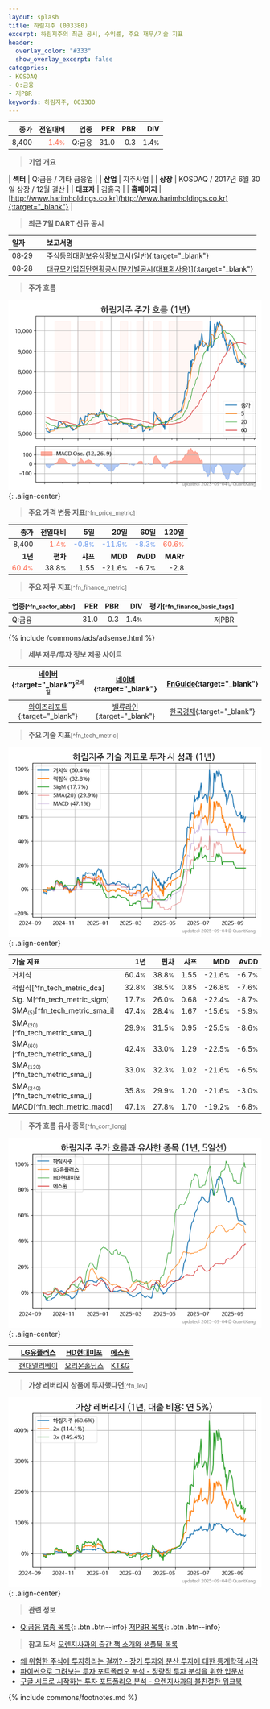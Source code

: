```yaml
---
layout: splash
title: 하림지주 (003380)
excerpt: 하림지주의 최근 공시, 수익률, 주요 재무/기술 지표
header:
  overlay_color: "#333"
  show_overlay_excerpt: false
categories:
- KOSDAQ
- Q:금융
- 저PBR
keywords: 하림지주, 003380
---
```


| **종가** | **전일대비** | **업종** | **PER** | **PBR** | **DIV** |
| -------: | -----------: | -------: | ------: | ------: | ------: |
| 8,400 | <span style="color: tomato">1.4<small>%</small></span> | Q:금융 | 31.0 | 0.3 | 1.4<small>%</small> |

<!-- more -->


> **기업 개요**<a id="company"></a>

| <span style="white-space:nowrap;">**섹터**</span> | Q:금융 / 기타 금융업 |
| <span style="white-space:nowrap;">**산업**</span> | 지주사업 |
| <span style="white-space:nowrap;">**상장**</span> | KOSDAQ / 2017년 6월 30일 상장 / 12월 결산 |
| <span style="white-space:nowrap;">**대표자**</span> | 김홍국 |
| <span style="white-space:nowrap;">**홈페이지**</span> | [http://www.harimholdings.co.kr](http://www.harimholdings.co.kr){:target="_blank"} |


> **최근 7일 DART 신규 공시**<a id="dart"></a>

| **일자** |      | **보고서명** |
| :------- | :--- | :----------- |
| 08&#x2011;29 | | [주식등의대량보유상황보고서(일반)](https://dart.fss.or.kr/dsaf001/main.do?rcpNo=20250829002180){:target="_blank"} |
| 08&#x2011;28 | | [대규모기업집단현황공시[분기별공시(대표회사용)]](https://dart.fss.or.kr/dsaf001/main.do?rcpNo=20250828001164){:target="_blank"} |


> **주가 흐름**<a id="price"></a>

![003380](/stock/images/003380.png){: .align-center}


> **주요 가격 변동 지표**<small>[^fn_price_metric]</small>

| **종가** | **전일대비** | **5일** | **20일** | **60일** | **120일** |
| -------: | -----------: | ------: | -------: | -------: | --------: |
| 8,400 | <span style="color: tomato">1.4<small>%</small></span> | <span style="color: cornflowerblue">-0.8<small>%</small></span> | <span style="color: cornflowerblue">-11.9<small>%</small></span> | <span style="color: cornflowerblue">-8.3<small>%</small></span> | <span style="color: tomato">60.6<small>%</small></span> |
| **1년** | **편차** | **샤프** | **MDD** | **AvDD** | **MARr** |
| <span style="color: tomato">60.4<small>%</small></span> | 38.8<small>%</small> | 1.55 | -21.6<small>%</small> | -6.7<small>%</small> | -2.8 |


> **주요 재무 지표**<small>[^fn_finance_metric]</small>

| **업종**<small>[^fn_sector_abbr]</small> | **PER** | **PBR** | **DIV** | **평가**<small>[^fn_finance_basic_tags]</small> |
| :--------------------------------------- | ------: | ------: | ------: | ----------------------------------------------: |
| Q:금융 | 31.0 | 0.3 | 1.4<small>%</small> | 저PBR |



{% include /commons/ads/adsense.html %}

> **세부 재무/투자 정보 제공 사이트**

| [네이버](https://m.stock.naver.com/domestic/stock/003380/finance/summary){:target="_blank"}<sup><small>모바일</small></sup> | [네이버](https://finance.naver.com/item/coinfo.naver?code=003380){:target="_blank"} | [FnGuide](https://comp.fnguide.com/SVO2/ASP/SVD_Invest.asp?gicode=A003380&MenuYn=Y){:target="_blank"} |
| :---: | :---: | :---: |
| [와이즈리포트](https://comp.wisereport.co.kr/company/c1040001.aspx?cmp_cd=003380){:target="_blank"} | [밸류라인](https://www.valueline.co.kr/finance/summary/003380){:target="_blank"} | [한국경제](https://markets.hankyung.com/stock/003380/financial-summary){:target="_blank"} |


> **주요 기술 지표**<small>[^fn_tech_metric]</small>


![003380](/stock/images/003380_tech.png){: .align-center}

| **기술 지표** | **1년** | **편차** | **샤프** | **MDD** | **AvDD** |
| :------------ | ------: | -----------: | -------: | ------: | -------: |
| 거치식 | 60.4<small>%</small> | 38.8<small>%</small> | 1.55 | -21.6<small>%</small> | -6.7<small>%</small> |
| 적립식[^fn_tech_metric_dca] | 32.8<small>%</small> | 38.5<small>%</small> | 0.85 | -26.8<small>%</small> | -7.6<small>%</small> |
| Sig. M[^fn_tech_metric_sigm] | 17.7<small>%</small> | 26.0<small>%</small> | 0.68 | -22.4<small>%</small> | -8.7<small>%</small> |
| SMA<small><sub>(5)</sub></small>[^fn_tech_metric_sma_i] | 47.4<small>%</small> | 28.4<small>%</small> | 1.67 | -15.6<small>%</small> | -5.9<small>%</small> |
| SMA<small><sub>(20)</sub></small>[^fn_tech_metric_sma_i] | 29.9<small>%</small> | 31.5<small>%</small> | 0.95 | -25.5<small>%</small> | -8.6<small>%</small> |
| SMA<small><sub>(60)</sub></small>[^fn_tech_metric_sma_i] | 42.4<small>%</small> | 33.0<small>%</small> | 1.29 | -22.5<small>%</small> | -6.5<small>%</small> |
| SMA<small><sub>(120)</sub></small>[^fn_tech_metric_sma_i] | 33.0<small>%</small> | 32.3<small>%</small> | 1.02 | -21.6<small>%</small> | -6.5<small>%</small> |
| SMA<small><sub>(240)</sub></small>[^fn_tech_metric_sma_i] | 35.8<small>%</small> | 29.9<small>%</small> | 1.20 | -21.6<small>%</small> | -3.0<small>%</small> |
| MACD[^fn_tech_metric_macd] | 47.1<small>%</small> | 27.8<small>%</small> | 1.70 | -19.2<small>%</small> | -6.8<small>%</small> |


> **주가 흐름 유사 종목**<a id="corr"></a><small>[^fn_corr_long]</small>

![003380](/stock/images/003380_corr.png){: .align-center}

|       | [LG유플러스](/032640/) | [HD현대미포](/010620/) | [에스원](/012750/) |
| :---: | :------------------------------------: | :------------------------------------: | :------------------------------------: |
|       | [현대엘리베이](/017800/) | [오리온홀딩스](/001800/) | [KT&G](/033780/) |


> **가상 레버리지 상품에 투자했다면**<a id="2x"></a><small>[^fn_lev]</small>

![003380](/stock/images/003380_2x.png){: .align-center}


> **관련 정보**

- [Q:금융 업종 목록](/stats/sector/kosdaq_업종_금융_종목/){: .btn .btn--info} [저PBR 목록](/fn/fn_low_pbr/){: .btn .btn--info}

> **참고 도서** [오렌지사과의 출간 책 소개와 샘플북 목록](https://kongdori.tistory.com/691)

- [왜 위험한 주식에 투자하라는 걸까? - 장기 투자와 분산 투자에 대한 통계학적 시각](https://kongdori.tistory.com/421)
- [파이썬으로 그려보는 투자 포트폴리오 분석  - 정량적 투자 분석을 위한 입문서](https://kongdori.tistory.com/643)
- [구글 시트로 시작하는 투자 포트폴리오 분석 - 오렌지사과의 불친절한 워크북](https://kongdori.tistory.com/449)


{% include commons/footnotes.md %}